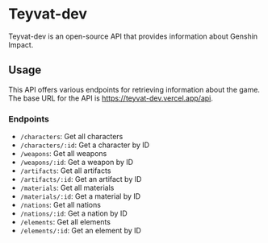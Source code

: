 # Teyvat-dev

Teyvat-dev is an open-source API that provides information about Genshin Impact.

## Usage

This API offers various endpoints for retrieving information about the game. The base URL for the API is https://teyvat-dev.vercel.app/api.

### Endpoints

- `/characters`: Get all characters
- `/characters/:id`: Get a character by ID
- `/weapons`: Get all weapons
- `/weapons/:id`: Get a weapon by ID
- `/artifacts`: Get all artifacts
- `/artifacts/:id`: Get an artifact by ID
- `/materials`: Get all materials
- `/materials/:id`: Get a material by ID
- `/nations`: Get all nations
- `/nations/:id`: Get a nation by ID
- `/elements`: Get all elements
- `/elements/:id`: Get an element by ID
